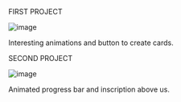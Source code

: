 FIRST PROJECT 

![image](https://github.com/iwtkmsss/My-web-way/assets/77294510/635db267-44fe-4bc0-96d8-b83d3d7f772c)

Interesting animations and button to create cards.

SECOND PROJECT

![image](https://github.com/iwtkmsss/My-web-way/assets/77294510/49f8051e-bbaa-4f24-a10e-ed77e2323e6c)

Animated progress bar and inscription above us.
